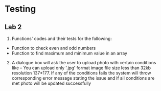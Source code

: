 # Testing
## Lab 2
1. Functions' codes and their tests for the following:
 - Function to check even and odd numbers
 - Function to find maximum and minimum value in an array

2. A dialogue box will ask the user to upload photo with certain conditions like – You can upload only '.jpg' format image file size less than 32kb resolution 137*177.
If any of the conditions fails the system will throw corresponding error message stating the issue and if all conditions are met photo will be updated successfully

